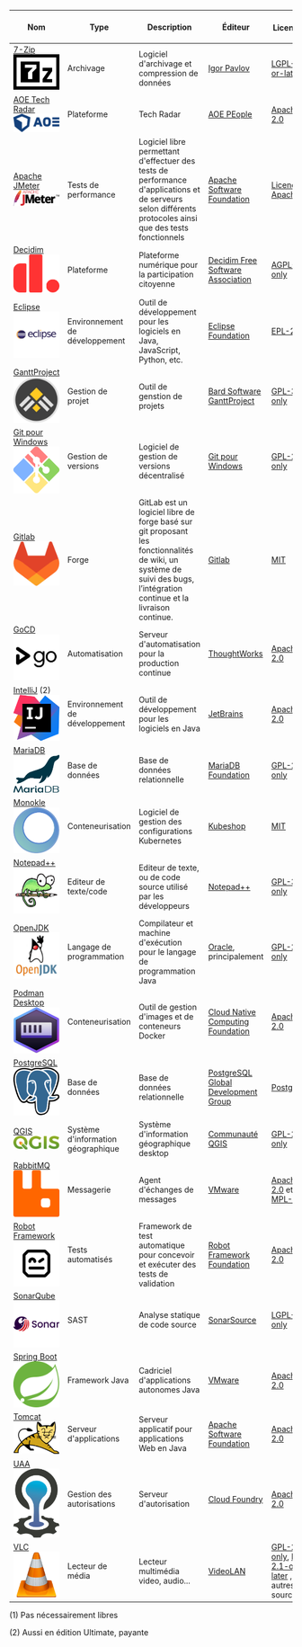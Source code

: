| Nom                                                         | Type                           | Description                                                                                                                           | Éditeur                                                                          | Licence ![](https://spdx.dev/wp-content/uploads/sites/31/2023/08/logo-color.svg)                                                                                                  | Équipes installatrices                  | Solutions alternatives (1)    | Langage de programmation | Mots-clés                                     |
|-------------------------------------------------------------|--------------------------------|---------------------------------------------------------------------------------------------------------------------------------------|----------------------------------------------------------------------------------|-----------------------------------------------------------------------------------------------------------------------------------------------------------------------------------|-----------------------------------------|-------------------------------|--------------------------|-----------------------------------------------|
| [7-Zip](https://www.7-zip.org/) ![7-zip logo](./media/7-Zip.png)                            | Archivage                      | Logiciel d'archivage et compression de données                                                                                        | [Igor Pavlov](https://www.7-zip.org/)                                            | [LGPL-2.1-or-later](https://spdx.org/licenses/LGPL-2.1-or-later.html)                                                                                                             | Toutes                                  | WinZIP, WinRAR...             | C, C++, Assembleur       | "archivage" "compression" "zip" "rar"         |
| [AOE Tech Radar](https://techradar.aoe.com/) ![AOE logo](./media/AOE.png)              | Plateforme                     | Tech Radar                                                                                                                            | [AOE PEople](https://www.aoe.com/)                                               | [Apache-2.0](https://spdx.org/licenses/Apache-2.0.html)                                                                                                                           | Interne                                 |                               | JavaScript, CSS          | "plateforme" "technology" "radar"             |
| [Apache JMeter](https://jmeter.apache.org/) ![jmeter logo](./media/apache_jmeter.png)                            | Tests de performance                | Logiciel libre permettant d'effectuer des tests de performance d'applications et de serveurs selon différents protocoles ainsi que des tests fonctionnels         | [Apache Software Foundation](https://www.apache.org/)                                     | [Licence Apache 2.0](https://www.apache.org/licenses/LICENSE-2.0)                     | Infrastructure                                                     | Gatling, K6            | Groovy, Java           | "performance" "tests" "charge"               |
| [Decidim](https://github.com/decidim/) ![Decidim logo](./media/decidim.png)                     | Plateforme                     | Plateforme numérique pour la participation citoyenne                                                                                  | [Decidim Free Software Association](https://decidim.org/)                        | [AGPL-3.0-only](https://spdx.org/licenses/AGPL-3.0-only.html)                                                                                                                     | participer.ge.ch                        | Konveio, CitizenLab           | RUBY                     | "plateforme" "participation" "citoyen"        |
| [Eclipse](https://eclipseide.org/) ![eclipse logo](./media/eclipse.png)                         | Environnement de développement | Outil de développement pour les logiciels en Java, JavaScript, Python, etc.                                                           | [Eclipse Foundation](https://www.eclipse.org/)                                   | [EPL-2.0](https://spdx.org/licenses/EPL-2.0.html)                                                                                                                                 | Développement                           | IntelliJ, VSCode, NetBeans    | Java, C                  | "ide" "environnement de développement" "java" |
| [GanttProject](https://github.com/bardsoftware/ganttproject) ![GanttProject logo](./media/ganttproject.jpg)   | Gestion de projet              | Outil de genstion de projets                                                                                                          | [Bard Software GanttProject](https://www.ganttproject.biz/)                      | [GPL-3.0-only](https://spdx.org/licenses/GPL-3.0-only.html)                                                                                                                       | Moyens de développement                 | VI, GVIM, Emacs...            | C, C++, Python, HTML     | "editeur" "texte" "code"                      |
| [Git pour Windows](https://github.com/git-for-windows/) ![git pour windows logo](./media/gwindows.png)    | Gestion de versions            | Logiciel de gestion de versions décentralisé                                                                                          | [Git pour Windows](https://gitforwindows.org/)                                   | [GPL-2.0-only](https://spdx.org/licenses/GPL-2.0-only.html)                                                                                                                       | Metier                                  | Microsoft Project             | Java, Kotlin, CSS...     | "gestion de projet"                           | 
| [Gitlab](https://www.gitlab.com) ![gitlab logo](./media/gitlab-logo-500.png)                           | Forge | GitLab est un logiciel libre de forge basé sur git proposant les fonctionnalités de wiki, un système de suivi des bugs, l’intégration continue et la livraison continue.  | [Gitlab](https://www.gitlab.com) | [MIT](https://spdx.org/licenses/MIT.html)| Développement | Gitea, Harness OS | Ruby | "automatisation" "déploiement" |
| [GoCD](https://www.gocd.org) ![GoCD logo](./media/gocd.jpg)                               | Automatisation                 | Serveur d'automatisation pour la production continue                                                                                  | [ThoughtWorks](https://www.thoughtworks.com)                                     | [Apache-2.0](https://spdx.org/licenses/Apache-2.0.html)                                                                                                                           | Intégration                             | Jenkins X, ArgoCD             | Java, TypeScript         | "automatisation" "déploiement" "production"   |
| [IntelliJ](https://www.jetbrains.com/idea/) (2)  ![intelij logo](./media/intelij.svg)           | Environnement de développement | Outil de développement pour les logiciels en Java                                                                                     | [JetBrains](https://fr.wikipedia.org/wiki/JetBrains)                             | [Apache-2.0](https://spdx.org/licenses/Apache-2.0.html)                                                                                                                           | Développement                           | Eclipse, VSCode, NetBeans     | Java                     | "ide" "environnement de développement" "java" |
| [MariaDB](https://mariadb.org/fr) ![mariadb logo](./media/mariadb.svg)                            | Base de données                | Base de données relationnelle                                                                                                         | [MariaDB Foundation](https://mariadb.org/fr)                                     | [GPL-2.0-only](https://spdx.org/licenses/GPL-2.0-only.html)                                                                                                                       | Bases de données                        | PostgreSQL, Oracle            | C, C++, Perl             | "base de données" "relationnel"               |
| [Monokle](https://monokle.io/) ![Monokle logo](./media/monokle.png)                             | Conteneurisation               | Logiciel de gestion des configurations Kubernetes                                                                                     | [Kubeshop](https://kubeshop.io/)                                                 | [MIT](https://spdx.org/licenses/MIT.html)                                                                                                                                         | Intégration                             | Seabird, Kubermetic           | TypeScript               | "kubernetes" "configuration"                  |
| [Notepad++](https://github.com/notepad-plus-plus/)  ![Notepad++ logo](./media/notepad.png)         | Editeur de texte/code          | Editeur de texte, ou de code source utilisé par les développeurs                                                                      | [Notepad++](https://notepad-plus-plus.org/)                                      | [GPL-3.0-only](https://spdx.org/licenses/GPL-3.0-only.html)                                                                                                                       | Moyens de développement                 | VI, GVIM, Emacs...            | C, C++, Python, HTML     | "editeur" "texte" "code"                      |
| [OpenJDK](https://openjdk.org/)  ![OpenJDK logo](./media/openjdk.webp)                           | Langage de programmation       | Compilateur et machine d'exécution pour le langage de programmation Java                                                              | [Oracle](https://www.oracle.com/), principalement                                | [GPL-2.0-only](https://spdx.org/licenses/GPL-2.0-only.html)                                                                                                                       | Intégration                             | .NET, PHP, node               | C, C++, Java             | "langage" "Java" "jvm" "machine virtuelle"    |
| [Podman Desktop](https://podman-desktop.io) ![Podman Desktop logo](./media/podman.svg)      | Conteneurisation               | Outil de gestion d'images et de conteneurs Docker                                                                                     | [Cloud Native Computing Foundation](https://www.cncf.io)                         | [Apache-2.0](https://spdx.org/licenses/Apache-2.0.html)                                                                                                                           | Développement                           | Docker Desktop                | TypeScript               | "conteneur" "image" "docker"                  |
| [PostgreSQL](https://www.postgresql.org) ![postgreSQL logo](./media/postgresql.svg)                    | Base de données                | Base de données relationnelle                                                                                                         | [PostgreSQL Global Development Group](https://www.postgresql.org/developer/core) | [PostgreSQL](https://spdx.org/licenses/PostgreSQL.html)                                                                                                                           | Bases de données                        | Oracle, MariaDB               | C                        | "base de données" "relationnel"               |
| [QGIS](https://qgis.org) ![QGIS logo](./media/qgis.svg)                                                | Système d'information géographique      | Système d'information géographique desktop                                                                          | [Communauté QGIS](https://qgis.org/community/organisation/) |  [GPL-2.0-only](https://spdx.org/licenses/GPL-2.0-only.html)                                                                                                                            | Métier                       | ArcGIS, ESRI               | C++, Qt, Python                        | "gis"               |
| [RabbitMQ](https://www.rabbitmq.com/)  ![RabbitMQ logo](./media/rabbitmq.svg)                      | Messagerie                     | Agent d'échanges de messages                                                                                                          | [VMware](https://www.vmware.com/)                                                | [Apache-2.0](https://spdx.org/licenses/Apache-2.0.html) et [MPL-2.0](https://spdx.org/licenses/MPL-2.0.html)                                                                      | Moyens de développement, équipes métier | REST, Apache ActiveMQ, IBM MQ | Erlang                   | "messagerie" "amqp" "asynchrone"              |
| [Robot Framework](https://robotframework.org/)  ![RobotFramework logo](./media/robotframework.png)                      | Tests automatisés                     | Framework de test automatique pour concevoir et exécuter des tests de validation                                                      | [Robot Framework Foundation](https://robotframework.org/foundation)                                                | [Apache-2.0](https://spdx.org/licenses/Apache-2.0.html)                     | Développement, Infrastructure  | Cypress, Selenium, Playwright | RobotFramework, Python                   | "automatisation" "tests" "validation" "acceptation" "end2end"              |
| [SonarQube](https://www.sonarsource.com/products/sonarqube) ![SonarQube logo](./media/sonarqube.png)  | SAST                           | Analyse statique de code source                                                                                                       | [SonarSource](https://www.sonarsource.com/)                                      | [LGPL-3.0-only](https://spdx.org/licenses/LGPL-3.0-only.html)                                                                                                                     | Moyens de développement                 | Checkmarx                     | Java                     | "analyse statique" "qualité" "sécurité"       |
| [Spring Boot](https://spring.io/projects/spring-boot) ![Spring Boot logo](./media/spring-boot.svg)| Framework Java | Cadriciel d'applications autonomes Java | [VMware](https://www.vmware.com/) | [Apache-2.0](https://spdx.org/licenses/Apache-2.0.html) | Développement | Quarkus, NodeJS | Java | "framework" "java" "injection de dépendances" |
| [Tomcat](https://tomcat.apache.org) ![tomcat logo](./media/apache-tomcat.svg)                        | Serveur d'applications         | Serveur applicatif pour applications Web en Java                                                                                      | [Apache Software Foundation](https://www.apache.org)                             | [Apache-2.0](https://spdx.org/licenses/Apache-2.0.html)                                                                                                                           | Intégration                             | JBoss, Spring Boot            | Java                     | "serveur d'applications" "java"               |
| [UAA](https://github.com/cloudfoundry/uaa)  ![CloudFoundry logo](./media/cloudfoundry.png)                | Gestion des autorisations      | Serveur d'autorisation                                                                                                                | [Cloud Foundry](https://www.cloudfoundry.org/)                                   | [Apache-2.0](https://spdx.org/licenses/Apache-2.0.html)                                                                                                                           | Moyens de développement, équipes métier |                               | Java                     | "sécurité" "oauth"                            |
| [VLC](https://www.videolan.org/) ![vlc logo](./media/vlc.png)                           | Lecteur de média               | Lecteur multimédia video, audio...                                                                                                    | [VideoLAN](https://www.videolan.org/)                                            | [GPL-2.0-only](https://spdx.org/licenses/GPL-2.0-only.html), [LGPL-2.1-or-later](https://spdx.org/licenses/LGPL-2.1-or-later.html) , et autres open source                        | Poste de travail                        |                               | C, C++, Obj-C, Asm, Rust | "media" "video" "audio" "lecteur"             |

(1) Pas nécessairement libres

(2) Aussi en édition Ultimate, payante
